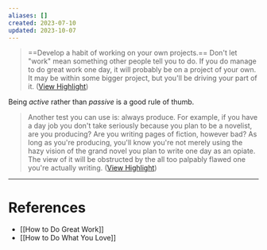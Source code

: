 ```yaml
---
aliases: []
created: 2023-07-10
updated: 2023-10-07
---
```


> ==Develop a habit of working on your own projects.== Don't let "work" mean something other people tell you to do. If you do manage to do great work one day, it will probably be on a project of your own. It may be within some bigger project, but you'll be driving your part of it. ([View Highlight](https://read.readwise.io/read/01h4r1mvmda93ebj9vhm5myvqm))

Being *active* rather than *passive* is a good rule of thumb.

> Another test you can use is: always produce. For example, if you have a day job you don't take seriously because you plan to be a novelist, are you producing? Are you writing pages of fiction, however bad? As long as you're producing, you'll know you're not merely using the hazy vision of the grand novel you plan to write one day as an opiate. The view of it will be obstructed by the all too palpably flawed one you're actually writing. ([View Highlight](https://read.readwise.io/read/01h8k7vajyxnprrcv8y6jzwq5v))

---
# References
* [[How to Do Great Work]]
* [[How to Do What You Love]]